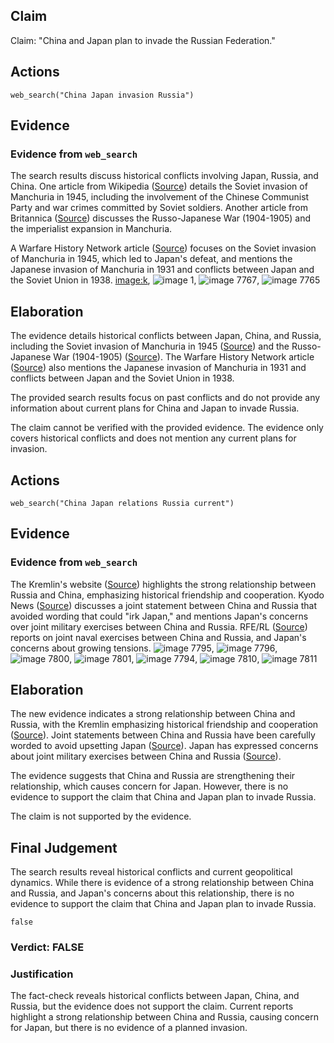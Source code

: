 ## Claim
Claim: "China and Japan plan to invade the Russian Federation."

## Actions
```
web_search("China Japan invasion Russia")
```

## Evidence
### Evidence from `web_search`
The search results discuss historical conflicts involving Japan, Russia, and China. One article from Wikipedia ([Source](https://en.wikipedia.org/wiki/Soviet_invasion_of_Manchuria)) details the Soviet invasion of Manchuria in 1945, including the involvement of the Chinese Communist Party and war crimes committed by Soviet soldiers. Another article from Britannica ([Source](https://www.britannica.com/place/Manchuria/Manchuria-since-c-1900)) discusses the Russo-Japanese War (1904-1905) and the imperialist expansion in Manchuria.

A Warfare History Network article ([Source](https://warfarehistorynetwork.com/article/the-soviet-invasion-of-manchuria-led-to-japans-greatest-defeat/)) focuses on the Soviet invasion of Manchuria in 1945, which led to Japan's defeat, and mentions the Japanese invasion of Manchuria in 1931 and conflicts between Japan and the Soviet Union in 1938. <image:k>, ![image 1](media/0.jpg), ![image 7767](media/2025-08-30_07-59-1756540751-778728.jpg), ![image 7765](media/2025-08-30_07-59-1756540750-666785.jpg)


## Elaboration
The evidence details historical conflicts between Japan, China, and Russia, including the Soviet invasion of Manchuria in 1945 ([Source](https://en.wikipedia.org/wiki/Soviet_invasion_of_Manchuria)) and the Russo-Japanese War (1904-1905) ([Source](https://www.britannica.com/place/Manchuria/Manchuria-since-c-1900)). The Warfare History Network article ([Source](https://warfarehistorynetwork.com/article/the-soviet-invasion-of-manchuria-led-to-japans-greatest-defeat/)) also mentions the Japanese invasion of Manchuria in 1931 and conflicts between Japan and the Soviet Union in 1938.

The provided search results focus on past conflicts and do not provide any information about current plans for China and Japan to invade Russia.

The claim cannot be verified with the provided evidence. The evidence only covers historical conflicts and does not mention any current plans for invasion.


## Actions
```
web_search("China Japan relations Russia current")
```

## Evidence
### Evidence from `web_search`
The Kremlin's website ([Source](http://www.en.kremlin.ru/events/president/news/77864)) highlights the strong relationship between Russia and China, emphasizing historical friendship and cooperation. Kyodo News ([Source](https://english.kyodonews.net/news/2025/05/2273370ce1bc-china-russia-leaders-statement-avoided-wording-that-could-irk-japan.html?phrase=Germany&words=)) discusses a joint statement between China and Russia that avoided wording that could "irk Japan," and mentions Japan's concerns over joint military exercises between China and Russia. RFE/RL ([Source](https://www.rferl.org/a/military-exercise-japan-taiwan-navy-china-russia-partnership/33491860.html)) reports on joint naval exercises between China and Russia, and Japan's concerns about growing tensions. ![image 7795](media/2025-08-30_07-59-1756540798-101220.jpg), ![image 7796](media/2025-08-30_07-59-1756540798-359031.jpg), ![image 7800](media/2025-08-30_07-59-1756540799-667943.jpg), ![image 7801](media/2025-08-30_07-59-1756540799-817708.jpg), ![image 7794](media/2025-08-30_07-59-1756540797-914908.jpg), ![image 7810](media/2025-08-30_08-00-1756540803-435991.jpg), ![image 7811](media/2025-08-30_08-00-1756540807-618273.jpg)


## Elaboration
The new evidence indicates a strong relationship between China and Russia, with the Kremlin emphasizing historical friendship and cooperation ([Source](http://www.en.kremlin.ru/events/president/news/77864)). Joint statements between China and Russia have been carefully worded to avoid upsetting Japan ([Source](https://english.kyodonews.net/news/2025/05/2273370ce1bc-china-russia-leaders-statement-avoided-wording-that-could-irk-japan.html?phrase=Germany&words=)). Japan has expressed concerns about joint military exercises between China and Russia ([Source](https://www.rferl.org/a/military-exercise-japan-taiwan-navy-china-russia-partnership/33491860.html)).

The evidence suggests that China and Russia are strengthening their relationship, which causes concern for Japan. However, there is no evidence to support the claim that China and Japan plan to invade Russia.

The claim is not supported by the evidence.


## Final Judgement
The search results reveal historical conflicts and current geopolitical dynamics. While there is evidence of a strong relationship between China and Russia, and Japan's concerns about this relationship, there is no evidence to support the claim that China and Japan plan to invade Russia.

`false`

### Verdict: FALSE

### Justification
The fact-check reveals historical conflicts between Japan, China, and Russia, but the evidence does not support the claim. Current reports highlight a strong relationship between China and Russia, causing concern for Japan, but there is no evidence of a planned invasion.
